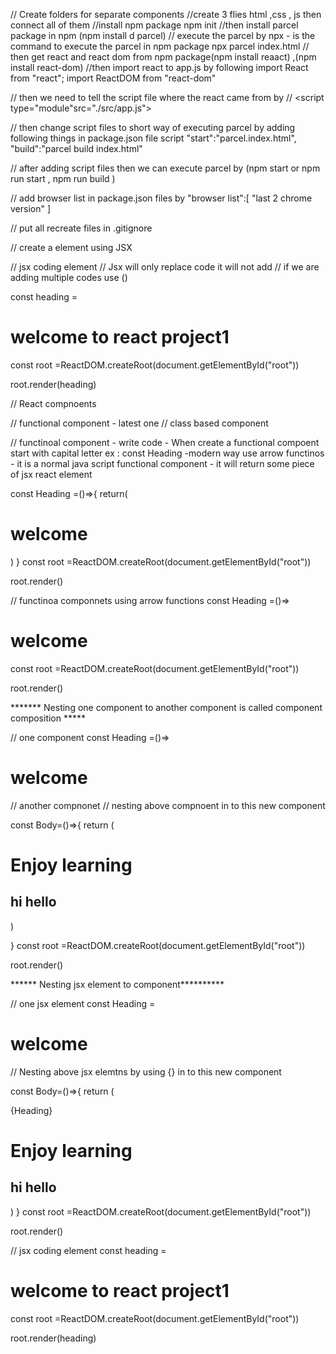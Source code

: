 // Create folders for separate components 
//create 3 flies html ,css , js then connect all of them 
//install npm package npm init
//then install  parcel package in npm (npm install d parcel)
// execute the parcel by 
    npx - is the command to execute the parcel in npm package
    npx parcel index.html 
// then get react and react dom from npm package(npm install reaact) ,(npm install react-dom)
//then import react to app.js by following 
  import React from "react";
  import ReactDOM from "react-dom"

// then we need to tell the script file where the react came from by 
//  <script type="module"src="./src/app.js"></script>

// then change script files to short way of executing parcel by adding following things in package.json file script 
       "start":"parcel.index.html",
        "build":"parcel build index.html"

//  after adding script files then we can execute parcel by (npm start or npm run start , npm run build )

// add browser list in package.json files by 
   "browser list":[
    "last 2 chrome version"
  ]

// put all recreate files in .gitignore 



// create a element using JSX 

// jsx coding element
// Jsx will only replace code it will not add 
// if we are adding multiple codes use ()

const heading =<h1>welcome to react project1</h1>
  
  
const root =ReactDOM.createRoot(document.getElementById("root"))

root.render(heading)

// React compnoents 

// functional component - latest one 
// class based component 

// functinoal component - write code 
    - When create a functional compoent start with capital letter ex : const Heading
    -modern way use arrow functinos 
    - it is a normal java script functional component 
    - it will return some piece of jsx react element 

  const Heading =()=>{
  return(
    <h1>welcome </h1>

  )
}
const root =ReactDOM.createRoot(document.getElementById("root"))

root.render(<Heading/>)



 // functinoa componnets using arrow functions 
const Heading =()=> <h1>welcome </h1>
   
const root =ReactDOM.createRoot(document.getElementById("root"))

root.render(<Heading/>)


 ******* Nesting one component to another component is called component composition *****

 // one component 
 const Heading =()=><h1>welcome </h1>
   

 // another compnonet 
 // nesting above compnoent in to this new component 

  const Body=()=>{
    return (
        <div>
        <Heading/>
        <h1> Enjoy learning </h1>
        <h2>hi hello </h2>
      </div>
    )

  }
 const root =ReactDOM.createRoot(document.getElementById("root"))
 
 root.render(<Body/>)


****** Nesting jsx element to component**********

 // one jsx element
 const Heading =<h1>welcome </h1>
   

 // Nesting above jsx elemtns by using {}  in to this new component 

  const Body=()=>{
    return (
        <div>
        {Heading}
        <h1> Enjoy learning </h1>
        <h2>hi hello </h2>
      </div>
    )
  }
 const root =ReactDOM.createRoot(document.getElementById("root"))
 
 root.render(<Body/>)
















// jsx coding element
const heading =<h1>welcome to react project1</h1>
  
  
const root =ReactDOM.createRoot(document.getElementById("root"))

root.render(heading)
